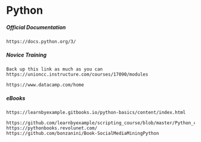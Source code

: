 # Python

##### Official Documentation

```
https://docs.python.org/3/
```

##### Novice Training

```
Back up this link as much as you can
https://unioncc.instructure.com/courses/17090/modules

https://www.datacamp.com/home
```

##### eBooks

```
https://learnbyexample.gitbooks.io/python-basics/content/index.html
    https://github.com/learnbyexample/scripting_course/blob/master/Python_curated_resources.md
https://pythonbooks.revolunet.com/
https://github.com/bonzanini/Book-SocialMediaMiningPython
```



